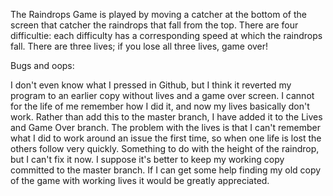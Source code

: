 The Raindrops Game is played by moving a catcher at the bottom of the screen that catcher the raindrops that fall from the top. There are four difficultie: each difficulty has a corresponding speed at which the raindrops fall. There are three lives; if you lose all three lives, game over!

Bugs and oops:

I don't even know what I pressed in Github, but I think it reverted my program to an earlier copy without lives and a game over screen. I cannot for the life of me remember how I did it, and now my lives basically don't work. Rather than add this to the master branch, I have added it to the Lives and Game Over branch. 
The problem with the lives is that I can't remember what I did to work around an issue the first time, so when one life is lost the others follow very quickly. Something to do with the height of the raindrop, but I can't fix it now. I suppose it's better to keep my working copy committed to the master branch. If I can get some help finding my old copy of the game with working lives it would be greatly appreciated.
